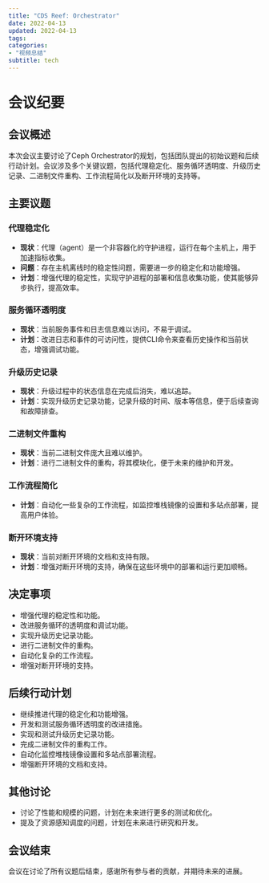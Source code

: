```yaml
---
title: "CDS Reef: Orchestrator"
date: 2022-04-13
updated: 2022-04-13
tags:
categories:
- "视频总结"
subtitle: tech
---
```



# 会议纪要

## 会议概述
本次会议主要讨论了Ceph Orchestrator的规划，包括团队提出的初始议题和后续行动计划。会议涉及多个关键议题，包括代理稳定化、服务循环透明度、升级历史记录、二进制文件重构、工作流程简化以及断开环境的支持等。

## 主要议题

### 代理稳定化
- **现状**：代理（agent）是一个非容器化的守护进程，运行在每个主机上，用于加速指标收集。
- **问题**：存在主机离线时的稳定性问题，需要进一步的稳定化和功能增强。
- **计划**：增强代理的稳定性，实现守护进程的部署和信息收集功能，使其能够异步执行，提高效率。

### 服务循环透明度
- **现状**：当前服务事件和日志信息难以访问，不易于调试。
- **计划**：改进日志和事件的可访问性，提供CLI命令来查看历史操作和当前状态，增强调试功能。

### 升级历史记录
- **现状**：升级过程中的状态信息在完成后消失，难以追踪。
- **计划**：实现升级历史记录功能，记录升级的时间、版本等信息，便于后续查询和故障排查。

### 二进制文件重构
- **现状**：当前二进制文件庞大且难以维护。
- **计划**：进行二进制文件的重构，将其模块化，便于未来的维护和开发。

### 工作流程简化
- **计划**：自动化一些复杂的工作流程，如监控堆栈镜像的设置和多站点部署，提高用户体验。

### 断开环境支持
- **现状**：当前对断开环境的文档和支持有限。
- **计划**：增强对断开环境的支持，确保在这些环境中的部署和运行更加顺畅。

## 决定事项
- 增强代理的稳定性和功能。
- 改进服务循环的透明度和调试功能。
- 实现升级历史记录功能。
- 进行二进制文件的重构。
- 自动化复杂的工作流程。
- 增强对断开环境的支持。

## 后续行动计划
- 继续推进代理的稳定化和功能增强。
- 开发和测试服务循环透明度的改进措施。
- 实现和测试升级历史记录功能。
- 完成二进制文件的重构工作。
- 自动化监控堆栈镜像设置和多站点部署流程。
- 增强断开环境的文档和支持。

## 其他讨论
- 讨论了性能和规模的问题，计划在未来进行更多的测试和优化。
- 提及了资源感知调度的问题，计划在未来进行研究和开发。

## 会议结束
会议在讨论了所有议题后结束，感谢所有参与者的贡献，并期待未来的进展。